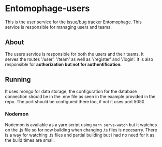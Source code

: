 # Entomophage-users

This is the user service for the issue/bug tracker Entomophage. This service is responsible for managing users and teams.

## About

The users service is responsible for both the users and their teams. It serves the routes '/user', '/team' as well as '/register' and '/login'. It is also responsible for __authorization but not for authentification__.

## Running

It uses mongo for data storage, the configuration for the database connection should be in the .env file as seen in the example provided in the repo. The port should be configured there too, if not it uses port 5050.

### Nodemon

Nodemon is available as a yarn script using ```yarn serve-watch``` but it watches on the .js file so for now building when changing .ts files is necesarry. There is a way for watching .ts files and partial building but i had no need for it as the build times are small.
